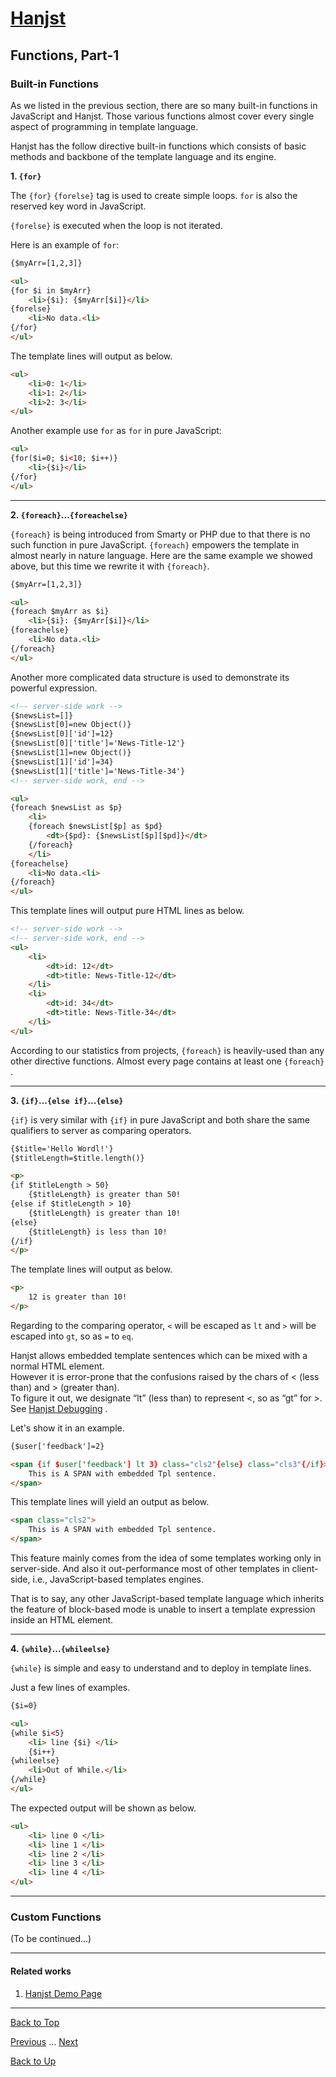 # [Hanjst](/hanjst/index)
## Functions, Part-1
### Built-in Functions

As we listed in the previous section, there are so many built-in functions in JavaScript and Hanjst. Those various functions almost cover every single aspect of programming in template language.

Hanjst has the follow directive built-in functions which consists of basic methods and backbone of the template language and its engine.

**1. `{for}`**

The `{for}` `{forelse}` tag is used to create simple loops. `for` is also the reserved key word in JavaScript.

`{forelse}` is executed when the loop is not iterated.

Here is an example of `for`:

```html
{$myArr=[1,2,3]}

<ul>
{for $i in $myArr}
	<li>{$i}: {$myArr[$i]}</li>
{forelse}
	<li>No data.<li>
{/for}
</ul>
```
The template lines will output as below.

```html
<ul>
    <li>0: 1</li>
    <li>1: 2</li>
    <li>2: 3</li>
</ul>
```
Another example use `for` as `for` in pure JavaScript:

```html
<ul>
{for($i=0; $i<10; $i++)}
	<li>{$i}</li>
{/for}
</ul>
```
---

**2. `{foreach}`...`{foreachelse}`**

`{foreach}` is being introduced from Smarty or PHP due to that there is no such function in pure JavaScript.
`{foreach}` empowers the template in almost nearly in nature language. Here are the same example we showed above, but this time we rewrite it with `{foreach}`.

```html
{$myArr=[1,2,3]}

<ul>
{foreach $myArr as $i}
	<li>{$i}: {$myArr[$i]}</li>
{foreachelse}
	<li>No data.<li>
{/foreach}
</ul>
```
Another more complicated data structure is used to demonstrate its powerful expression.


```html
<!-- server-side work -->
{$newsList=[]}
{$newsList[0]=new Object()}
{$newsList[0]['id']=12}
{$newsList[0]['title']='News-Title-12'}
{$newsList[1]=new Object()}
{$newsList[1]['id']=34}
{$newsList[1]['title']='News-Title-34'}
<!-- server-side work, end -->

<ul>
{foreach $newsList as $p}
	<li>
	{foreach $newsList[$p] as $pd}
		<dt>{$pd}: {$newsList[$p][$pd]}</dt>
	{/foreach}
	</li>
{foreachelse}
	<li>No data.<li>
{/foreach}
</ul>
```

This template lines will output pure HTML lines as below.

```html
<!-- server-side work -->
<!-- server-side work, end -->
<ul>
	<li>
		<dt>id: 12</dt>
		<dt>title: News-Title-12</dt>
	</li>
	<li>
		<dt>id: 34</dt>
		<dt>title: News-Title-34</dt>
	</li>
</ul>
```
According to our statistics from projects, `{foreach}` is heavily-used than any other directive functions. Almost every page contains at least one `{foreach}` .


---

**3. `{if}`...`{else if}`...`{else}`**

`{if}` is very similar with `{if}` in pure JavaScript and both share the same qualifiers to server as comparing operators.

```html
{$title='Hello Wordl!'}
{$titleLength=$title.length()}

<p>
{if $titleLength > 50}
	{$titleLength} is greater than 50!
{else if $titleLength > 10}
	{$titleLength} is greater than 10!
{else}
	{$titleLength} is less than 10!
{/if}
</p>
```

The template lines will output as below.

```html
<p>
	12 is greater than 10!
</p>
```

Regarding to the comparing operator, `<` will be escaped as `lt` and `>` will be escaped into `gt`, so as `=` to `eq`.

Hanjst allows embedded template sentences which can be mixed with a normal HTML element.  
However it is error-prone that the confusions raised by the chars of < (less than) and > (greater than).  
To figure it out, we designate “lt” (less than) to represent <, so as “gt” for >. See [Hanjst Debugging](/hanjst/hanjst-debug) .

Let's show it in an example.

```html
{$user['feedback']=2}

<span {if $user['feedback'] lt 3} class="cls2"{else} class="cls3"{/if}>
	This is A SPAN with embedded Tpl sentence.
</span>
```
This template lines will yield an output as below.

```html
<span class="cls2">
	This is A SPAN with embedded Tpl sentence.
</span>
```

This feature mainly comes from the idea of some templates working only in server-side. And also it out-performance most of other templates in client-side, i.e., JavaScript-based templates engines. 

That is to say, any other JavaScript-based template language which inherits the feature of block-based mode is unable to insert a template expression inside an HTML element.

---

**4. `{while}`...`{whileelse}`**

`{while}` is simple and easy to understand and to deploy in template lines.

Just a few lines of examples.

```html
{$i=0}

<ul>
{while $i<5}
	<li> line {$i} </li>
    {$i++}
{whileelse}
	<li>Out of While.</li>
{/while}
</ul>
```

The expected output will be shown as below.

```html
<ul>
	<li> line 0 </li>
	<li> line 1 </li>
	<li> line 2 </li>
	<li> line 3 </li>
	<li> line 4 </li>
</ul>
```

---

### Custom Functions

(To be continued...)

---

#### Related works

1. [Hanjst Demo Page](https://ufqi.com/dev/hanjst/)


----
[Back to Top](/hanjst/hanjst-function)

[Previous](./hanjst-variable) ... [Next](./hanjst-function-2)

[Back to Up](/hanjst/index)

<!--stackedit_data:
eyJoaXN0b3J5IjpbMTUyMjUxNzUwOSwtMTc4NDAxNTg4NywtMT
A5MjA1Mjk0MywxNjU5NDQxNDk2LDcyMjU2NDcwMSwtNDk4OTg5
OTk3LC0xMzE3MTU4NDA2LC0xMDc3MDgwOTIwXX0=
-->